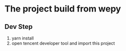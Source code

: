 # The project build from wepy
## Dev Step

1. yarn install
2. open tencent developer tool and import this project